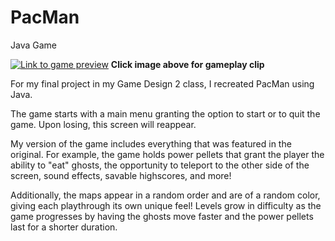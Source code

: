 # PacMan
Java Game

[![Link to game preview](https://i3.ytimg.com/vi/DwXLMGc2pnA/maxresdefault.jpg)](https://youtu.be/DwXLMGc2pnA)
<b>Click image above for gameplay clip</b>

For my final project in my Game Design 2 class, I recreated PacMan using Java. 

The game starts with a main menu granting the option to start or to quit the game.
Upon losing, this screen will reappear.

My version of the game includes everything that was featured in the original.
For example, the game holds power pellets that grant the player the ability to "eat" 
ghosts, the opportunity to teleport to the other side of the screen, sound effects,
savable highscores, and more!

Additionally, the maps appear in a random order and are of a random color, giving each
playthrough its own unique feel! Levels grow in difficulty as the game progresses by
having the ghosts move faster and the power pellets last for a shorter duration.
